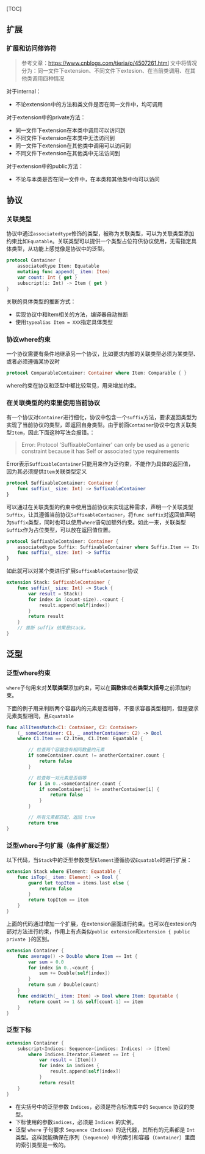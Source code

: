 [TOC]

## 扩展

### 扩展和访问修饰符

> 参考文章：https://www.cnblogs.com/tieria/p/4507261.html
> 文中将情况分为：同一文件下extension、不同文件下extesion、在当前类调用、在其他类调用四种情况

对于internal：

- 不论extension中的方法和类文件是否在同一文件中，均可调用

对于extension中的private方法：

- 同一文件下extension在本类中调用可以访问到
- 不同文件下extension在本类中无法访问到
- 同一文件下extension在其他类中调用可以访问到
- 不同文件下extension在其他类中无法访问到

对于extension中的public方法：

- 不论与本类是否在同一文件中，在本类和其他类中均可以访问

## 协议

### 关联类型

协议中通过`associatedtype`修饰的类型，被称为关联类型，可以为关联类型添加约束比如`Equatable`。关联类型可以提供一个类型占位符供协议使用，无需指定具体类型，从功能上感觉像是协议中的泛型。

```swift
protocol Container {
    associatedtype Item: Equatable
    mutating func append(_ item: Item)
    var count: Int { get }
    subscript(i: Int) -> Item { get }
}
```

关联的具体类型的推断方式：

- 实现协议中和Item相关的方法，编译器自动推断
- 使用`typealias Item = XXX`指定具体类型

### 协议where约束

一个协议需要有条件地继承另一个协议，比如要求内部的关联类型必须为某类型、或者必须遵循某协议时

```swift
protocol ComparableContainer: Container where Item: Comparable { }
```

where约束在协议和泛型中都比较常见，用来增加约束。

### 在关联类型的约束里使用当前协议

有一个协议对`Container`进行细化，协议中包含一个`suffix`方法，要求返回类型为实现了当前协议的类型，即返回自身类型。由于前面`Container`协议中包含关联类型`Item`，因此下面这种写法会报错。：

> Error: Protocol 'SuffixableContainer' can only be used as a generic constraint because it has Self or associated type requirements

Error表示`SuffixableContainer`只能用来作为泛约束，不能作为具体的返回值，因为其必须提供`Item`关联类型定义

```swift
protocol SuffixableContainer: Container {
    func suffix(_ size: Int) -> SuffixableContainer
}
```

可以通过在关联类型的约束中使用当前协议来实现这种需求，声明一个关联类型`Suffix`，让其遵循当前协议`SuffixableContainer`，将`func suffix`对返回值声明为`Suffix`类型，同时也可以使用`where`语句加额外约束。如此一来，关联类型`Suffix`作为占位类型，可以放在返回值位置。

```swift
protocol SuffixableContainer: Container {
    associatedtype Suffix: SuffixableContainer where Suffix.Item == Item
    func suffix(_ size: Int) -> Suffix
}
```

如此就可以对某个类进行扩展`SuffixableContainer`协议

```swift
extension Stack: SuffixableContainer {
    func suffix(_ size: Int) -> Stack {
        var result = Stack()
        for index in (count-size)..<count {
            result.append(self[index])
        }
        return result
    }
    // 推断 suffix 结果是Stack。
}
```

## 泛型

### 泛型where约束

`where`子句用来对**关联类型**添加约束，可以在**函数体**或者**类型大括号**之前添加约束。

下面的例子用来判断两个容器内的元素是否相等，不要求容器类型相同，但是要求元素类型相同，且`Equatable`

```swift
func allItemsMatch<C1: Container, C2: Container>
    (_ someContainer: C1, _ anotherContainer: C2) -> Bool
    where C1.Item == C2.Item, C1.Item: Equatable {

        // 检查两个容器含有相同数量的元素
        if someContainer.count != anotherContainer.count {
            return false
        }

        // 检查每一对元素是否相等
        for i in 0..<someContainer.count {
            if someContainer[i] != anotherContainer[i] {
                return false
            }
        }

        // 所有元素都匹配，返回 true
        return true
}
```

### 泛型where子句扩展（条件扩展泛型）

以下代码，当`Stack`中的泛型参数类型`Element`遵循协议`Equatable`时进行扩展：

```swift
extension Stack where Element: Equatable {
    func isTop(_ item: Element) -> Bool {
        guard let topItem = items.last else {
            return false
        }
        return topItem == item
    }
}
```

上面的代码通过增加一个扩展，在extension层面进行约束。也可以在extesion内部对方法进行约束，作用上有点类似`public extension`和`extension { public private }`的区别。

```swift
extension Container {
    func average() -> Double where Item == Int {
        var sum = 0.0
        for index in 0..<count {
            sum += Double(self[index])
        }
        return sum / Double(count)
    }
    func endsWith(_ item: Item) -> Bool where Item: Equatable {
        return count >= 1 && self[count-1] == item
    }
}
```

### 泛型下标

```swift
extension Container {
    subscript<Indices: Sequence>(indices: Indices) -> [Item]
        where Indices.Iterator.Element == Int {
            var result = [Item]()
            for index in indices {
                result.append(self[index])
            }
            return result
    }
}
```

- 在尖括号中的泛型参数 `Indices`，必须是符合标准库中的 `Sequence` 协议的类型。
- 下标使用的参数`indices`，必须是 `Indices` 的实例。
- 泛型 `where` 子句要求 `Sequence（Indices）`的迭代器，其所有的元素都是 `Int` 类型。这样就能确保在序列（`Sequence`）中的索引和容器（`Container`）里面的索引类型是一致的。